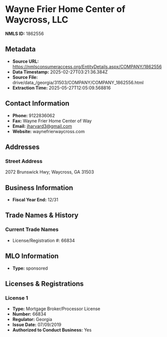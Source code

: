 # Wayne Frier Home Center of Waycross, LLC

**NMLS ID:** 1862556

## Metadata
- **Source URL:** https://nmlsconsumeraccess.org/EntityDetails.aspx/COMPANY/1862556
- **Data Timestamp:** 2025-02-27T03:21:36.384Z
- **Source File:** drive/data_/georgia/31503/COMPANY/COMPANY_1862556.html
- **Extraction Time:** 2025-05-27T12:05:09.568816

## Contact Information
- **Phone:** 9122836062
- **Fax:** Wayne Frier Home Center of Way
- **Email:** jharvard3@gmail.com
- **Website:** waynefrierwaycross.com

## Addresses
### Street Address
2072 Brunswick Hwy; Waycross, GA 31503

## Business Information
- **Fiscal Year End:** 12/31

## Trade Names & History
### Current Trade Names
- License/Registration #: 66834

## MLO Information
- **Type:** sponsored

## Licenses & Registrations

### License 1
- **Type:** Mortgage Broker/Processor License
- **Number:** 66834
- **Regulator:** Georgia
- **Issue Date:** 07/09/2019
- **Authorized to Conduct Business:** Yes
